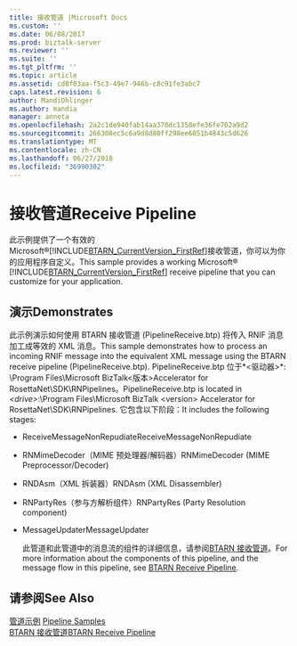 ```yaml
---
title: 接收管道 |Microsoft Docs
ms.custom: ''
ms.date: 06/08/2017
ms.prod: biztalk-server
ms.reviewer: ''
ms.suite: ''
ms.tgt_pltfrm: ''
ms.topic: article
ms.assetid: cd8f03aa-f5c3-49e7-946b-c8c91fe3abc7
caps.latest.revision: 6
author: MandiOhlinger
ms.author: mandia
manager: anneta
ms.openlocfilehash: 2a2c1de940fab14aa370dc1358efe36fe702a9d2
ms.sourcegitcommit: 266308ec5c6a9d8d80ff298ee6051b4843c5d626
ms.translationtype: MT
ms.contentlocale: zh-CN
ms.lasthandoff: 06/27/2018
ms.locfileid: "36990302"
---
```

# <a name="receive-pipeline"></a><span data-ttu-id="4b9c3-102">接收管道</span><span class="sxs-lookup"><span data-stu-id="4b9c3-102">Receive Pipeline</span></span>
<span data-ttu-id="4b9c3-103">此示例提供了一个有效的 Microsoft®[!INCLUDE[BTARN_CurrentVersion_FirstRef](../../includes/btarn-currentversion-firstref-md.md)]接收管道，你可以为你的应用程序自定义。</span><span class="sxs-lookup"><span data-stu-id="4b9c3-103">This sample provides a working Microsoft® [!INCLUDE[BTARN_CurrentVersion_FirstRef](../../includes/btarn-currentversion-firstref-md.md)] receive pipeline that you can customize for your application.</span></span>  
  
## <a name="demonstrates"></a><span data-ttu-id="4b9c3-104">演示</span><span class="sxs-lookup"><span data-stu-id="4b9c3-104">Demonstrates</span></span>  
 <span data-ttu-id="4b9c3-105">此示例演示如何使用 BTARN 接收管道 (PipelineReceive.btp) 将传入 RNIF 消息加工成等效的 XML 消息。</span><span class="sxs-lookup"><span data-stu-id="4b9c3-105">This sample demonstrates how to process an incoming RNIF message into the equivalent XML message using the BTARN receive pipeline (PipelineReceive.btp).</span></span> <span data-ttu-id="4b9c3-106">PipelineReceive.btp 位于*\<驱动器\>*: \Program Files\Microsoft BizTalk\<版本\>Accelerator for RosettaNet\SDK\RNPipelines。</span><span class="sxs-lookup"><span data-stu-id="4b9c3-106">PipelineReceive.btp is located in *\<drive\>*:\Program Files\Microsoft BizTalk \<version\> Accelerator for RosettaNet\SDK\RNPipelines.</span></span> <span data-ttu-id="4b9c3-107">它包含以下阶段：</span><span class="sxs-lookup"><span data-stu-id="4b9c3-107">It includes the following stages:</span></span>  
  
- <span data-ttu-id="4b9c3-108">ReceiveMessageNonRepudiate</span><span class="sxs-lookup"><span data-stu-id="4b9c3-108">ReceiveMessageNonRepudiate</span></span>  
  
- <span data-ttu-id="4b9c3-109">RNMimeDecoder（MIME 预处理器/解码器）</span><span class="sxs-lookup"><span data-stu-id="4b9c3-109">RNMimeDecoder (MIME Preprocessor/Decoder)</span></span>  
  
- <span data-ttu-id="4b9c3-110">RNDAsm（XML 拆装器）</span><span class="sxs-lookup"><span data-stu-id="4b9c3-110">RNDAsm (XML Disassembler)</span></span>  
  
- <span data-ttu-id="4b9c3-111">RNPartyRes（参与方解析组件）</span><span class="sxs-lookup"><span data-stu-id="4b9c3-111">RNPartyRes (Party Resolution component)</span></span>  
  
- <span data-ttu-id="4b9c3-112">MessageUpdater</span><span class="sxs-lookup"><span data-stu-id="4b9c3-112">MessageUpdater</span></span>  
  
  <span data-ttu-id="4b9c3-113">此管道和此管道中的消息流的组件的详细信息，请参阅[BTARN 接收管道](../../adapters-and-accelerators/accelerator-rosettanet/btarn-receive-pipeline.md)。</span><span class="sxs-lookup"><span data-stu-id="4b9c3-113">For more information about the components of this pipeline, and the message flow in this pipeline, see [BTARN Receive Pipeline](../../adapters-and-accelerators/accelerator-rosettanet/btarn-receive-pipeline.md).</span></span>  
  
## <a name="see-also"></a><span data-ttu-id="4b9c3-114">请参阅</span><span class="sxs-lookup"><span data-stu-id="4b9c3-114">See Also</span></span>  
 <span data-ttu-id="4b9c3-115">[管道示例](../../adapters-and-accelerators/accelerator-rosettanet/pipeline-samples.md) </span><span class="sxs-lookup"><span data-stu-id="4b9c3-115">[Pipeline Samples](../../adapters-and-accelerators/accelerator-rosettanet/pipeline-samples.md) </span></span>  
 [<span data-ttu-id="4b9c3-116">BTARN 接收管道</span><span class="sxs-lookup"><span data-stu-id="4b9c3-116">BTARN Receive Pipeline</span></span>](../../adapters-and-accelerators/accelerator-rosettanet/btarn-receive-pipeline.md)